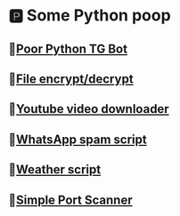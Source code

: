 # 🅿 Some Python poop

## 📌[Poor Python TG Bot](https://github.com/ZHIRspb/PythonPoop/tree/main/readme/poor-python-tg-bot)

## 📌[File encrypt/decrypt](https://github.com/ZHIRspb/PythonPoop/tree/main/readme/file-encrypt-decrypt)

## 📌[Youtube video downloader](https://github.com/ZHIRspb/PythonPoop/tree/main/readme/youtube-video-downloader)

## 📌[WhatsApp spam script](https://github.com/ZHIRspb/PythonPoop/tree/main/readme/whatsapp-spam-script)

## 📌[Weather script](https://github.com/ZHIRspb/PythonPoop/tree/main/readme/weather-script)

## 📌[Simple Port Scanner](https://github.com/ZHIRspb/PythonPoop/tree/main/readme/simple-port-scanner)

